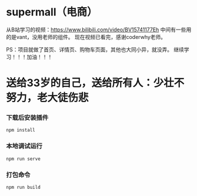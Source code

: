 # supermall（电商）
从B站学习的视频：https://www.bilibili.com/video/BV15741177Eh
中间有一些用的是vant，没用老师的组件。
现在视频已看完，感谢coderwhy老师。

PS：项目就做了首页、详情页、购物车页面，其他也大同小异，就没弄。
继续学习！！！加油！！！

# 送给33岁的自己，送给所有人：少壮不努力，老大徒伤悲

### 下载后安装插件
```
npm install
```

### 本地调试运行
```
npm run serve
```

### 打包命令
```
npm run build
```

